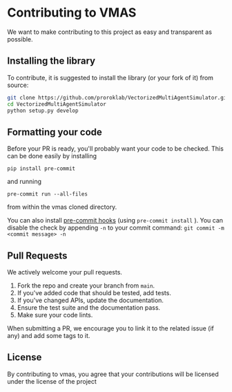 # Contributing to VMAS
We want to make contributing to this project as easy and transparent as
possible.

## Installing the library

To contribute, it is suggested to install the library (or your fork of it) from source:

```bash
git clone https://github.com/proroklab/VectorizedMultiAgentSimulator.git
cd VectorizedMultiAgentSimulator
python setup.py develop
```

## Formatting your code

Before your PR is ready, you'll probably want your code to be checked. This can be done easily by installing
```
pip install pre-commit
```
and running
```
pre-commit run --all-files
```
from within the vmas cloned directory.

You can also install [pre-commit hooks](https://pre-commit.com/) (using `pre-commit install`
). You can disable the check by appending `-n` to your commit command: `git commit -m <commit message> -n`

## Pull Requests
We actively welcome your pull requests.

1. Fork the repo and create your branch from `main`.
2. If you've added code that should be tested, add tests.
3. If you've changed APIs, update the documentation.
4. Ensure the test suite and the documentation pass.
5. Make sure your code lints.

When submitting a PR, we encourage you to link it to the related issue (if any) and add some tags to it.


## License
By contributing to vmas, you agree that your contributions will be licensed
under the license of the project
